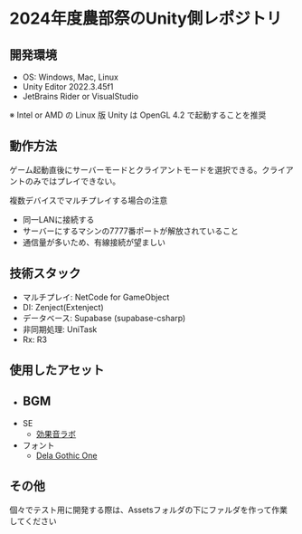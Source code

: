 # 2024年度農部祭のUnity側レポジトリ

## 開発環境
 - OS: Windows, Mac, Linux
 - Unity Editor 2022.3.45f1
 - JetBrains Rider or VisualStudio

※ Intel or AMD の Linux 版 Unity は OpenGL 4.2 で起動することを推奨

## 動作方法

ゲーム起動直後にサーバーモードとクライアントモードを選択できる。クライアントのみではプレイできない。

複数デバイスでマルチプレイする場合の注意
- 同一LANに接続する
- サーバーにするマシンの7777番ポートが解放されていること
- 通信量が多いため、有線接続が望ましい

## 技術スタック

- マルチプレイ: NetCode for GameObject
- DI: Zenject(Extenject)
- データベース: Supabase (supabase-csharp)
- 非同期処理: UniTask
- Rx: R3

## 使用したアセット

- BGM
  - 
- SE
  - [効果音ラボ](https://soundeffect-lab.info/)
- フォント
  - [Dela Gothic One](https://fonts.google.com/specimen/Dela+Gothic+One?query=dela+gothic)

## その他

個々でテスト用に開発する際は、Assetsフォルダの下にファルダを作って作業してください
